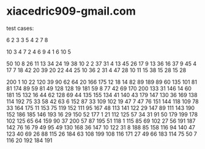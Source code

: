 # xiacedric909-gmail.com
test cases: 

6 2 3
3
5
4
2
7
8



10 3 4
7
2
4
6
9
4
1
6
10
5



50 10 8
26
11
13
34
24
19
38
10
2
2
37
31
4
13
45
26
17
9
13
36
16
37
9
45
4
17
7
18
42
20
39
20
22
44
25
10
36
2
31
4
47
28
10
11
15
38
15
28
15
28



200 1 10
22
120
39
90
62
64
20
166
175
12
18
14
82
89
189
89
60
135
101
81
81
174
89
59
81
49
128
128
19
181
59
8
77
42
69
170
200
133
31
146
14
60
181
15
132
16
44
62
128
69
44
135
155
134
41
140
43
179
147
130
36
169
138
114
192
75
33
58
42
63
6
152
87
33
109
102
19
47
7
47
76
151
144
118
109
78
33
164
175
11
153
75
119
152
111
95
167
48
113
141
122
29
147
89
111
143
190
152
186
185
146
193
16
29
150
52
177
1
21
112
125
57
34
31
91
50
179
199
178
102
125
65
64
159
90
37
200
57
87
195
51
118
1
115
85
69
102
27
56
191
187
142
76
16
79
49
95
49
130
168
36
147
10
122
31
8
188
85
158
116
94
140
47
123
40
69
26
88
115
26
184
63
108
199
108
116
171
27
49
66
183
114
75
50
7
116
20
192
184
191
